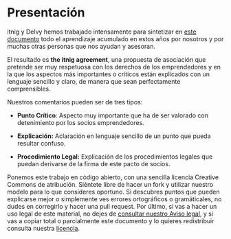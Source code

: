 # Presentación

itnig y Delvy hemos trabajado intensamente para sintetizar en [este documento](../es_ES/theitnigagreement.md) todo el aprendizaje acumulado en estos años por nosotros y por muchas otras personas que nos ayudan y asesoran.

El resultado es **the itnig agreement**, una propuesta de asociación que pretende ser muy respetuosa con los derechos de los emprendedores y en la que los aspectos más importantes o críticos están explicados con un lenguaje sencillo y claro, de manera que sean perfectamente comprensibles.

Nuestros comentarios pueden ser de tres tipos:

- **Punto Crítico**: Aspecto muy importante que ha de ser valorado con detenimiento por los socios emprendedores.

- **Explicación:** Aclaración en lenguaje sencillo de un punto que pueda resultar confuso.

- **Procedimiento Legal:** Explicación de los procedimientos legales que puedan derivarse de la firma de este pacto de socios.

Ponemos este trabajo en código abierto, con una sencilla licencia
Creative Commons de atribución. Siéntete libre de hacer un fork y
utilizar nuestro modelo para lo que consideres oportuno. Si descubres
puntos que pueden explicarse mejor o simplemente ves errores
ortográficos o gramáticales, no dudes en corregirlo y hacer una pull
request. Por último, si vas a hacer un uso legal de este material, no
dejes de [consultar nuestro Aviso legal](../es_ES/avisolegal.md), y si vas a copiar total o parcialmente este documento y lo quieres redistribuir consulta nuestra [licencia](../license.md).

